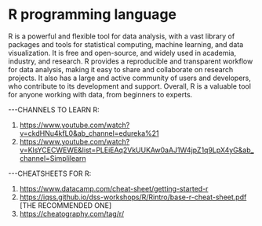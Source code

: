 # R programming language 

R is a powerful and flexible tool for data analysis, with a vast library of packages and tools for statistical computing, machine learning, and data visualization.
It is free and open-source, and widely used in academia, industry, and research. R provides a reproducible and transparent workflow for data analysis,
making it easy to share and collaborate on research projects. It also has a large and active community of users and developers, 
who contribute to its development and support. Overall, R is a valuable tool for anyone working with data, from beginners to experts.




---CHANNELS TO LEARN R:

  1) https://www.youtube.com/watch?v=ckdHNu4kfL0&ab_channel=edureka%21
  2) https://www.youtube.com/watch?v=KlsYCECWEWE&list=PLEiEAq2VkUUKAw0aAJ1W4jpZ1q9LpX4yG&ab_channel=Simplilearn

---CHEATSHEETS FOR R:
  
  1) https://www.datacamp.com/cheat-sheet/getting-started-r
  2) https://iqss.github.io/dss-workshops/R/Rintro/base-r-cheat-sheet.pdf [THE RECOMMENDED ONE]
  3) https://cheatography.com/tag/r/

